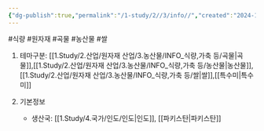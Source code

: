 ```yaml
---
{"dg-publish":true,"permalink":"/1-study/2//3/info//","created":"2024-11-20T21:02:28.920+09:00","updated":"2025-06-26T13:27:54.463+09:00"}
---
```


#식량  #원자재 #곡물 #농산물 #쌀 

1. 테마구분: [[1.Study/2.산업/원자재 산업/3.농산물/INFO_식량,가축 등/곡물\|곡물]],[[1.Study/2.산업/원자재 산업/3.농산물/INFO_식량,가축 등/농산물\|농산물]], [[1.Study/2.산업/원자재 산업/3.농산물/INFO_식량,가축 등/쌀\|쌀]],[[특수미\|특수미]]

2. 기본정보
	- 생산국: [[1.Study/4.국가/인도/인도\|인도]], [[파키스탄\|파키스탄]] 


	
